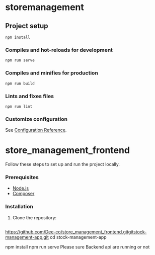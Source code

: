 # storemanagement

## Project setup
```
npm install
```

### Compiles and hot-reloads for development
```
npm run serve
```

### Compiles and minifies for production
```
npm run build
```

### Lints and fixes files
```
npm run lint
```

### Customize configuration
See [Configuration Reference](https://cli.vuejs.org/config/).
# store_management_frontend


Follow these steps to set up and run the project locally.

### Prerequisites

- [Node.js](https://nodejs.org/)
- [Composer](https://getcomposer.org/)

### Installation

1. Clone the repository:

   ```HTTP
  https://github.com/Dee-co/store_management_frontend.gitgitstock-management-app.git
   cd stock-management-app

   npm install
   npm run serve
   Please sure Backend api are running or not 